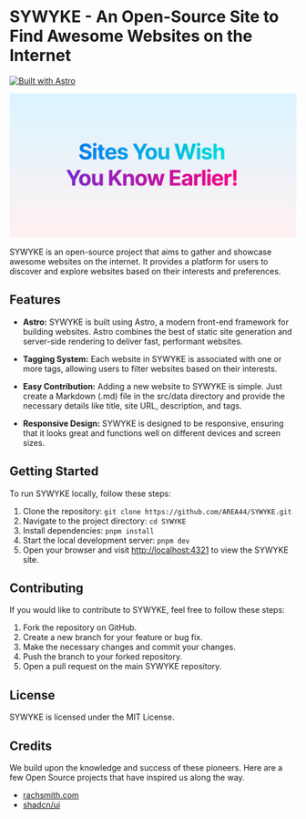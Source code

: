 # SYWYKE - An Open-Source Site to Find Awesome Websites on the Internet

[![Built with Astro](https://astro.badg.es/v1/built-with-astro/tiny.svg)](https://astro.build)

![SYWYKE banner](./public/og.svg)

SYWYKE is an open-source project that aims to gather and showcase awesome websites on the internet. It provides a platform for users to discover and explore websites based on their interests and preferences.

## Features

- **Astro:** SYWYKE is built using Astro, a modern front-end framework for building websites. Astro combines the best of static site generation and server-side rendering to deliver fast, performant websites.

- **Tagging System:** Each website in SYWYKE is associated with one or more tags, allowing users to filter websites based on their interests.

- **Easy Contribution:** Adding a new website to SYWYKE is simple. Just create a Markdown (.md) file in the src/data directory and provide the necessary details like title, site URL, description, and tags.

- **Responsive Design:** SYWYKE is designed to be responsive, ensuring that it looks great and functions well on different devices and screen sizes.

## Getting Started

To run SYWYKE locally, follow these steps:

1. Clone the repository: `git clone https://github.com/AREA44/SYWYKE.git`
2. Navigate to the project directory: `cd SYWYKE`
3. Install dependencies: `pnpm install`
4. Start the local development server: `pnpm dev`
5. Open your browser and visit [http://localhost:4321](http://localhost:4321) to view the SYWYKE site.

## Contributing

If you would like to contribute to SYWYKE, feel free to follow these steps:

1. Fork the repository on GitHub.
2. Create a new branch for your feature or bug fix.
3. Make the necessary changes and commit your changes.
4. Push the branch to your forked repository.
5. Open a pull request on the main SYWYKE repository.

## License

SYWYKE is licensed under the MIT License.

## Credits

We build upon the knowledge and success of these pioneers. Here are a few Open Source projects that have inspired us along the way.

- [rachsmith.com](https://rachsmith.com)
- [shadcn/ui](https://ui.shadcn.com)
